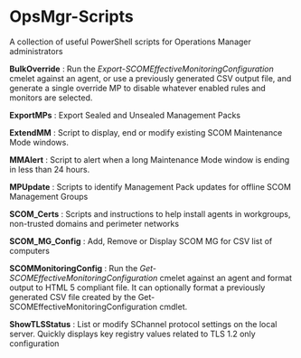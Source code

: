 # OpsMgr-Scripts
A collection of useful PowerShell scripts for Operations Manager administrators

**BulkOverride** : Run the _Export-SCOMEffectiveMonitoringConfiguration_ cmelet against an agent, or use a previously generated CSV output file, and generate a single override MP to disable whatever enabled rules and monitors are selected.

**ExportMPs** : Export Sealed and Unsealed Management Packs

**ExtendMM** : Script to display, end or modify existing SCOM Maintenance Mode windows.  

**MMAlert** : Script to alert when a long Maintenance Mode window is ending in less than 24 hours.

**MPUpdate** : Scripts to identify Management Pack updates for offline SCOM Management Groups

**SCOM_Certs** : Scripts and instructions to help install agents in workgroups, non-trusted domains and perimeter networks

**SCOM_MG_Config** : Add, Remove or Display SCOM MG for CSV list of computers

**SCOMMonitoringConfig** : Run the _Get-SCOMEffectiveMonitoringConfiguration_ cmelet against an agent and format output to HTML 5 compliant file. It can optionally format a previously generated CSV file created by the Get-SCOMEffectiveMonitoringConfiguration cmdlet.

**ShowTLSStatus** : List or modify SChannel protocol settings on the local server. Quickly displays key registry values related to TLS 1.2 only configuration
